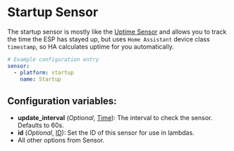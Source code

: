 # Startup Sensor

The startup sensor is mostly like the [Uptime Sensor](https://esphome.io/components/sensor/uptime.html) and allows you to track the time the ESP has stayed up, but uses `Home Assistant` device class `timestamp`, so HA calculates uptime for you automatically.

```yaml
# Example configuration entry
sensor:
  - platform: startup
    name: Startup
```

## Configuration variables:
* **update_interval** (*Optional*, [Time](https://esphome.io/guides/configuration-types.html#config-time)): The interval to check the sensor. Defaults to 60s.
* **id** (*Optional*, [ID](https://esphome.io/guides/configuration-types.html#config-id)): Set the ID of this sensor for use in lambdas.
* All other options from Sensor.
